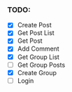 ### TODO:
- [x] Create Post
- [x] Get Post List
- [x] Get Post
- [x] Add Comment
- [x] Get Group List
- [ ] Get Group Posts
- [x] Create Group
- [ ] Login